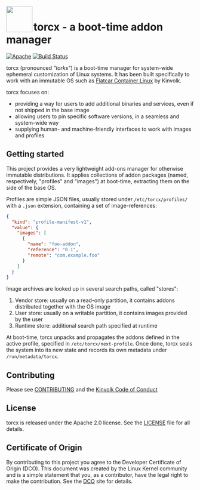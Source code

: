 <img align="left" width="70px" src="Documentation/torcx.png" />

# torcx - a boot-time addon manager

[![Apache](https://img.shields.io/badge/license-Apache%202.0-blue.svg)](LICENSE)
[![Build Status](https://travis-ci.org/coreos/torcx.svg?branch=master)](https://travis-ci.org/coreos/torcx)

torcx (pronounced _"torks"_) is a boot-time manager for system-wide ephemeral customization of Linux systems.
It has been built specifically to work with an immutable OS such as [Flatcar Container Linux][flatcar-cl] by Kinvolk.

[flatcar-cl]: https://www.flatcar-linux.org/releases/

torcx focuses on:
* providing a way for users to add additional binaries and services, even if not shipped in the base image
* allowing users to pin specific software versions, in a seamless and system-wide way
* supplying human- and machine-friendly interfaces to work with images and profiles

## Getting started

This project provides a very lightweight add-ons manager for otherwise immutable distributions.
It applies collections of addon packages (named, respectively, "profiles" and "images") at boot-time, extracting them on the side of the base OS.

Profiles are simple JSON files, usually stored under `/etc/torcx/profiles/` with a `.json` extension, containing a set of image-references:

```json
{
  "kind": "profile-manifest-v1",
  "value": {
    "images": [
      {
        "name": "foo-addon",
        "reference": "0.1",
        "remote": "com.example.foo"
      }
    ]
  }
}

```

Image archives are looked up in several search paths, called "stores":
 1. Vendor store: usually on a read-only partition, it contains addons distributed together with the OS image
 1. User store: usually on a writable partition, it contains images provided by the user
 1. Runtime store: additional search path specified at runtime

At boot-time, torcx unpacks and propagates the addons defined in the active profile, specified in `/etc/torcx/next-profile`.
Once done, torcx seals the system into its new state and records its own metadata under `/run/metadata/torcx`.

## Contributing

Please see [CONTRIBUTING](https://github.com/kinvolk/contribution/) and the [Kinvolk Code of Conduct](https://github.com/kinvolk/contribution/blob/master/CODE_OF_CONDUCT.md)

## License

torcx is released under the Apache 2.0 license.
See the [LICENSE](LICENSE) file for all details.

## Certificate of Origin

By contributing to this project you agree to the Developer Certificate of
Origin (DCO). This document was created by the Linux Kernel community and is a
simple statement that you, as a contributor, have the legal right to make the
contribution. See the [DCO](http://developercertificate.org/) site for details.
